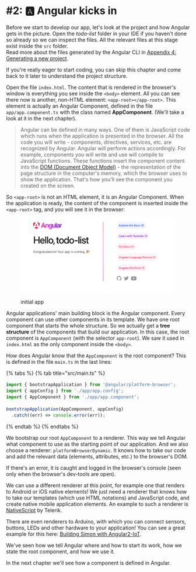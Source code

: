 # #2: 🅰 Angular kicks in

Before we start to develop our app, let's look at the project and how Angular gets in the picture. Open the _todo-list_ folder in your IDE if you haven't done so already so we can inspect the files. All the relevant files at this stage exist inside the `src` folder.\
Read more about the files generated by the Angular CLI in [Appendix 4: Generating a new project](https://ng-girls.gitbook.io/todo-list-tutorial/workshop-todo-list/appendix-1-generating-a-new-project).

If you're really eager to start coding, you can skip this chapter and come back to it later to understand the project structure.

Open the file `index.html`. The content that is rendered in the browser's window is everything you see inside the `<body>` element. All you can see there now is another, non-HTML element: `<app-root></app-root>`. This element is actually an Angular Component, defined in the file `app/app.component.ts` with the class named **AppComponent**. (We'll take a look at it in the next chapter).

> Angular can be defined in many ways. One of them is JavaScript code which runs when the application is presented in the browser. All the code you will write - components, directives, services, etc. are recognized by Angular. Angular will perform actions accordingly. For example, components you will write and use will compile to JavaScript functions. These functions insert the component content into the [DOM (Document Object Model)](https://developer.mozilla.org/en-US/docs/Web/API/Document\_Object\_Model/Introduction) - the representation of the page structure in the computer's memory, which the browser uses to show the application. That's how you'll see the component you created on the screen.

So `<app-root>` is not an HTML element, it is an Angular Component. When the application is ready, the content of the component is inserted inside the `<app-root>` tag, and you will see it in the browser:

<figure><img src="../.gitbook/assets/image (12).png" alt=""><figcaption><p>initial app</p></figcaption></figure>

Angular applications' main building block is the Angular component. Every component can use other components in its template. We have one root component that starts the whole structure. So we actually get a **tree structure** of the components that build our application. In this case, the root component is `AppComponent` (with the selector `app-root`). We saw it used in `index.html` as the only component inside the `<body>`.

How does Angular know that the `AppComponent` is the root component? This is defined in the file `main.ts` in the last lines:

{% tabs %}
{% tab title="src/main.ts" %}
```typescript
import { bootstrapApplication } from '@angular/platform-browser';
import { appConfig } from './app/app.config';
import { AppComponent } from './app/app.component';

bootstrapApplication(AppComponent, appConfig)
  .catch((err) => console.error(err));
```
{% endtab %}
{% endtabs %}

We bootstrap our root `AppComponent` to a renderer. This way we tell Angular what component to use as the starting point of our application. And we also choose a renderer: `platformBrowserDynamic`. It knows how to take our code and add the relevant data (elements, attributes, etc.) to the browser's DOM.

If there's an error, it is caught and logged in the browser's console (seen only when the browser's dev-tools are open).

We can use a different renderer at this point, for example one that renders to Android or iOS native elements! We just need a renderer that knows how to take our templates (which use HTML notations) and JavaScript code, and create native mobile application elements. An example to such a renderer is [NativeScript](https://www.nativescript.org/) by Telerik.

There are even renderers to Arduino, with which you can connect sensors, buttons, LEDs and other hardware to your application! You can see a great example for this here: [Building Simon with Angular2-IoT](https://medium.com/@urish/building-simon-with-angular2-iot-fceb78bb18e5#.430qu216w).

We've seen how we tell Angular where and how to start its work, how we state the root component, and how we use it.

In the next chapter we'll see how a component is defined in Angular.
